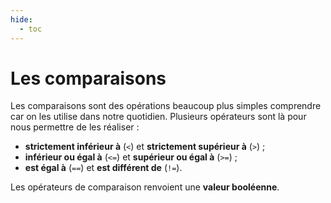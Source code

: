```yaml
---
hide:
  - toc
---
```


# Les comparaisons
Les comparaisons sont des opérations beaucoup plus simples comprendre car on les utilise dans notre quotidien. Plusieurs opérateurs sont là pour nous permettre de les réaliser :

- **strictement inférieur à** (`<`) et **strictement supérieur à** (`>`) ;
- **inférieur ou égal à** (`<=`) et **supérieur ou égal à** (`>=`) ;
- **est égal à** (`==`) et **est différent de** (`!=`).

Les opérateurs de comparaison renvoient une **valeur booléenne**.

